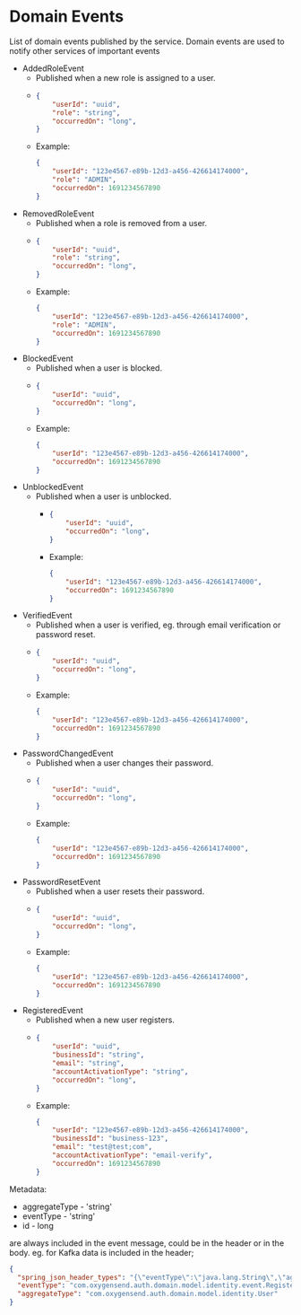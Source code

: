 # Domain Events

List of domain events published by the service. Domain events are used to notify other services of important events


- AddedRoleEvent 
  - Published when a new role is assigned to a user.
  - ```json
    {
        "userId": "uuid",
        "role": "string",
        "occurredOn": "long",
    }
    ```
  - Example:
    ```json
    {
        "userId": "123e4567-e89b-12d3-a456-426614174000",
        "role": "ADMIN",
        "occurredOn": 1691234567890
    }
    ```
- RemovedRoleEvent
  - Published when a role is removed from a user.
  - ```json
    {
        "userId": "uuid",
        "role": "string",
        "occurredOn": "long",
    }
    ```
   - Example:
        ```json
        {
            "userId": "123e4567-e89b-12d3-a456-426614174000",
            "role": "ADMIN",
            "occurredOn": 1691234567890
        }
        ```
- BlockedEvent
  - Published when a user is blocked.
  - ```json
    {
        "userId": "uuid",
        "occurredOn": "long",
    }
    ```
   - Example:
        ```json
        {
            "userId": "123e4567-e89b-12d3-a456-426614174000",
            "occurredOn": 1691234567890
        }
        ```
- UnblockedEvent
  - Published when a user is unblocked.
    - ```json
      {
          "userId": "uuid",
          "occurredOn": "long",
      }
      ```
     - Example:
          ```json
          {
              "userId": "123e4567-e89b-12d3-a456-426614174000",
              "occurredOn": 1691234567890
          }
          ```
- VerifiedEvent
  - Published when a user is verified, eg. through email verification or password reset.
  - ```json
    {
        "userId": "uuid",
        "occurredOn": "long",
    }
    ```
   - Example:
        ```json
        {
            "userId": "123e4567-e89b-12d3-a456-426614174000",
            "occurredOn": 1691234567890
        }
        ```
- PasswordChangedEvent
  - Published when a user changes their password.
  - ```json
    {
        "userId": "uuid",
        "occurredOn": "long",
    }
    ```
   - Example:
        ```json
        {
            "userId": "123e4567-e89b-12d3-a456-426614174000",
            "occurredOn": 1691234567890
        }
        ```
- PasswordResetEvent
  - Published when a user resets their password.
  - ```json
    {
        "userId": "uuid",
        "occurredOn": "long",
    }
    ```
   - Example:
        ```json
        {
            "userId": "123e4567-e89b-12d3-a456-426614174000",
            "occurredOn": 1691234567890
        }
        ```
- RegisteredEvent 
  - Published when a new user registers.
  - ```json
    {
        "userId": "uuid",
        "businessId": "string",
        "email": "string",
        "accountActivationType": "string",
        "occurredOn": "long",
    }
    ```
   - Example:
        ```json
        {
            "userId": "123e4567-e89b-12d3-a456-426614174000",
            "businessId": "business-123",
            "email": "test@test;com",
            "accountActivationType": "email-verify",
            "occurredOn": 1691234567890
        }
        ```

   


Metadata:
- aggregateType - 'string'
- eventType - 'string'
- id - long

are always included in the event message, could be in the header or in the body.
eg. for Kafka data is included in the header;

```json
{
  "spring_json_header_types": "{\"eventType\":\"java.lang.String\",\"aggregateType\":\"java.lang.String\"}",
  "eventType": "com.oxygensend.auth.domain.model.identity.event.RegisteredEvent",
  "aggregateType": "com.oxygensend.auth.domain.model.identity.User"
}
```
